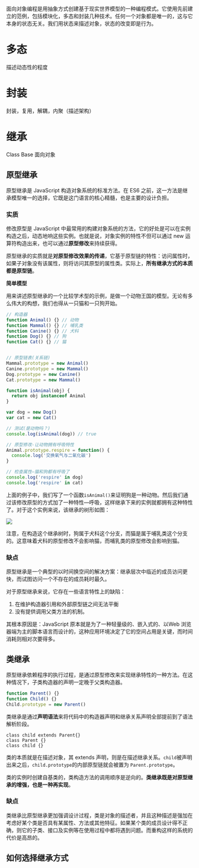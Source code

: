 面向对象编程是用抽象方式创建基于现实世界模型的一种编程模式。它使用先前建立的范例，包括模块化，多态和封装几种技术。任何一个对象都是唯一的，这与它本身的状态无关。我们用状态来描述对象，状态的改变即是行为。

# 多态

描述动态性的程度

# 封装

 封装，复用，解耦，内聚（描述架构）

# 继承

Class Base 面向对象

## 原型继承

原型继承是 JavaScript 构造对象系统的标准方法。在 ES6 之前，这一方法是继承模型唯一的选择，它既是这门语言的核心精髓，也是主要的设计负担。

### 实质

修改原型是 JavaScript 中最常用的构建对象系统的方法，它的好处是可以在实例构造之后，动态地响这些实例。也就是说，对象实例的特性不但可以通过 new 运算符构造出来，也可以通过**原型修改**来持续获得。

原型继承的实质就是**对原型修改效果的传递**，它基于原型链的特性：访问属性时，如果子对象没有该属性，则将访问其原型的属性类。实际上，**所有继承方式的本质都是原型链**。

**简单模型**

用来讲述原型继承的一个比较学术型的示例，是做一个动物王国的模型。无论有多么伟大的构想，我们也得从一只猫和一只狗开始。

```js
// 构造器
function Animal() {} // 动物
function Mammal() {} // 哺乳类
function Canine() {} // 犬科
function Dog() {} // 狗
function Cat() {} // 猫


// 原型链表(关系链)
Mammal.prototype = new Animal()
Canine.prototype = new Mammal()
Dog.prototype = new Canine()
Cat.prototype = new Mammal()

function isAnimal(obj) {
  return obj instanceof Animal
}

var dog = new Dog()
var cat = new Cat()

// 测试(是动物吗？)
console.log(isAnimal(dog)) // true

// 原型修改-让动物拥有呼吸特性
Animal.prototype.respire = function() {
  console.log('交换氧气与二氧化碳')
}

// 检查属性—猫和狗都有呼吸了
console.log('respire' in dog)
console.log('respire' in cat)
```

上面的例子中，我们写了一个函数`isAnimal()`来证明狗是一种动物。然后我们通过该修改原型的方式加了一种特性—呼吸，这样继承下来的实例就都拥有这种特性了。对于这个实例来说，该继承的树形如图：

![](https://p1-juejin.byteimg.com/tos-cn-i-k3u1fbpfcp/ce8f2080229c4761a7c77328f57eac98~tplv-k3u1fbpfcp-watermark.image)

注意，在构造这个继承树时，狗属于犬科这个分支，而猫是属于哺乳类这个分支的。这意味着犬科的原型修改不会影响猫，而哺乳类的原型修改会影响到猫。

### 缺点

原型继承是一个典型的以时间换空间的解决方案：继承层次中临近的成员访问更快，而试图访问一个不存在的成员耗时最久。

对于原型继承来说，它存在一些语言特性上的缺陷：

1. 在维护构造器引用和外部原型链之间无法平衡
2. 没有提供调用父类方法的机制。

其根本原因是：JavaScript 原本就是为了一种轻量级的、嵌入式的、以Web 浏览器端为主的脚本语言而设计的，这种应用环境决定了它的空间占用是关键，而时间消耗则相对次要得多。

## 类继承

原型继承依赖程序的执行过程，是通过原型修改来实现继承特性的一种方法。在这种情况下，子类构造器的声明一定晚于父类构造器。

```js
function Parent() {}
function Child() {}
Child.prototype = new Parent()
```

类继承是通过**声明语法**来将代码中的构造器声明和继承关系声明全部提前到了语法解析阶段。

```
class child extends Parent{}
class Parent {}
class child {}
```

类的本质就是在描述对象，其 extends 声明，则是在描述继承关系。`child`被声明出来之后，`child.prototype`的内部原型链就会被置为 `Parent.prototype`。

类的实例时创建自基类的，类构造方法的调用顺序是逆向的。**类继承既是对原型继承的增强，也是一种再实现**。

### 缺点

类继承比原型继承更加强调设计过程，类是对象的描述者，并且这种描述是强加在考虑好某个类是否具有某属性、方法或其他特征。如果某个类的成员设计得不正确，则它的子类、接口及实例等在使用过程中都将遇到问题。而重构这样的系统的代价是高昂的。

## 如何选择继承方式

